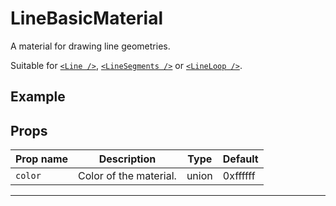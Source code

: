 # LineBasicMaterial

  <script setup>
  import LineBasicMaterial from '../../examples/LineBasicMaterial.vue'
  </script>

A material for drawing line geometries.

Suitable for [`<Line />`](/components/Objects/Line), [`<LineSegments />`](/components/Objects/LineSegments) or [`<LineLoop />`](/components/Objects/LineLoop).

## Example

  <ClientOnly>
  <LineBasicMaterial />
  </ClientOnly>


## Props

| Prop name | Description            | Type  | Default  |
| --------- | ---------------------- | ----- | -------- |
|` color     `| Color of the material. | union | 0xffffff |

---

